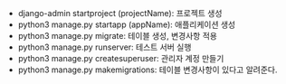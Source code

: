 * django-admin startproject (projectName): 프로젝트 생성
* python3 manage.py startapp (appName): 애플리케이션 생성
* python3 manage.py migrate: 테이블 생성, 변경사항 적용
* python3 manage.py runserver: 테스트 서버 실행
* python3 manage.py createsuperuser: 관리자 계정 만들기
* python3 manage.py makemigrations: 테이블 변경사항이 있다고 알려준다.